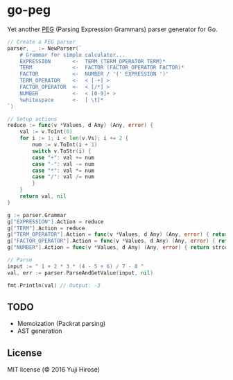 go-peg
======

Yet another [PEG](http://en.wikipedia.org/wiki/Parsing_expression_grammar) (Parsing Expression Grammars) parser generator for Go.

```go
// Create a PEG parser
parser, _ := NewParser(`
    # Grammar for simple calculator...
    EXPRESSION       <-  TERM (TERM_OPERATOR TERM)*
    TERM             <-  FACTOR (FACTOR_OPERATOR FACTOR)*
    FACTOR           <-  NUMBER / '(' EXPRESSION ')'
    TERM_OPERATOR    <-  < [-+] >
    FACTOR_OPERATOR  <-  < [/*] >
    NUMBER           <-  < [0-9]+ >
    %whitespace      <-  [ \t]*
`)

// Setup actions
reduce := func(v *Values, d Any) (Any, error) {
    val := v.ToInt(0)
    for i := 1; i < len(v.Vs); i += 2 {
        num := v.ToInt(i + 1)
        switch v.ToStr(i) {
        case "+": val += num
        case "-": val -= num
        case "*": val *= num
        case "/": val /= num
        }
    }
    return val, nil
}

g := parser.Grammar
g["EXPRESSION"].Action = reduce
g["TERM"].Action = reduce
g["TERM_OPERATOR"].Action = func(v *Values, d Any) (Any, error) { return v.Token(), nil }
g["FACTOR_OPERATOR"].Action = func(v *Values, d Any) (Any, error) { return v.Token(), nil }
g["NUMBER"].Action = func(v *Values, d Any) (Any, error) { return strconv.Atoi(v.Token()) }

// Parse
input := " 1 + 2 * 3 * (4 - 5 + 6) / 7 - 8 "
val, err := parser.ParseAndGetValue(input, nil)

fmt.Println(val) // Output: -3
```

TODO
----
 * Memoization (Packrat parsing)
 * AST generation

License
-------

MIT license (© 2016 Yuji Hirose)
